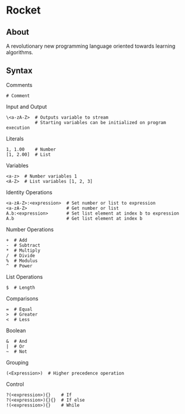 Rocket
======

About
-----
A revolutionary new programming language oriented towards learning algorithms.

Syntax
------

Comments
	
	# Comment

Input and Output
	
	\<a-zA-Z>  # Outputs variable to stream
	           # Starting variables can be initialized on program execution
	
Literals
	
	1, 1.00    # Number
	[1, 2.00]  # List

Variables

	<a-z>  # Number variables 1
	<A-Z>  # List variables [1, 2, 3]

Identity Operations

	<a-zA-Z>:<expression>  # Set number or list to expression
	<a-zA-Z>               # Get number or list 
	A.b:<expression>       # Set list element at index b to expression
	A.b                    # Get list element at index b

Number Operations

	+  # Add
	-  # Subtract
	*  # Multiply
	/  # Divide
	%  # Modulus
	^  # Power

List Operations

	$  # Length

Comparisons

	=  # Equal 
	>  # Greater
	<  # Less

Boolean

	&  # And
	|  # Or
	~  # Not

Grouping

	(<Expression>)  # Higher precedence operation

Control

	?(<expression>){}    # If
	?(<expression>){}{}  # If else
	!(<expression>){}    # While